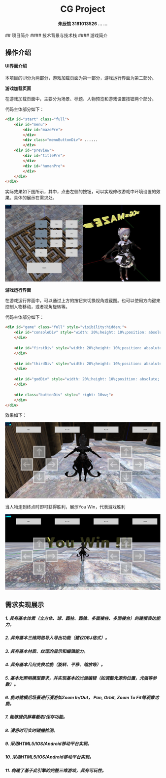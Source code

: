 <h1 align = "center"> CG Project </h1>
<h4 align = "center">朱辰恺 3181013526 ... ...</h4>
## 项目简介
#### 技术背景与技术栈
#### 游戏简介

## 操作介绍
#### UI界面介绍
本项目的UI分为两部分，游戏加载页面为第一部分，游戏运行界面为第二部分。

**游戏加载页面**

在游戏加载页面中，主要分为场景、标题、人物预览和游戏设置按钮两个部分。

代码主体部分如下：

```html
<div id="start" class="full">
    <div id="menu">
        <div id="mazePre">
        </div>
        <div class="menuButtonDiv"> ......
        </div>
    <div id="preView">
        <div id="titlePre">
        </div>
        <div id="humanPre">
        </div>
    </div>
</div>
```

实际效果如下图所示，其中，点击左侧的按钮，可以实现修改游戏中环境设置的效果。具体的展示在需求处。

![](documentPic/startView.jpg)

**游戏运行界面**

在游戏运行界面中，可以通过上方的按钮来切换视角或截图。也可以使用方向键来控制人物移动，或者视角旋转等。

代码主体部分如下：

```html
<div id="game" class="full" style="visibility:hidden;">
    <div id="consoleDiv" style="width: 20%;height: 10%;position: absolute; top: 5%;left: 5%;">
    </div>

    <div id="firstDiv" style="width: 20%;height: 10%;position: absolute; top: 5%;left: 30%;">
    </div>

    <div id="thirdDiv" style="width: 20%;height: 10%;position: absolute; top: 5%;left: 55%;">
    </div>

    <div id="godDiv" style="width: 20%;height: 10%;position: absolute; top: 5%;left: 80%;">
    </div>

    <div class="buttonDiv" style=" right: 10vw;">
    </div>
</div>
```



效果如下：

![](documentPic/runView.jpg)

当人物走到终点时即可获得胜利，展示You Win，代表游戏胜利

![](documentPic/youWin.jpg)

## 需求实现展示

##### 1. 具有基本体素（立方体、球、圆柱、圆锥、多面棱柱、多面棱台）的建模表达能力。
##### 2. 具有基本三维网格导入导出功能（建议OBJ格式）。
##### 3. 具有基本材质、纹理的显示和编辑能力。
##### 4. 具有基本几何变换功能（旋转、平移、缩放等）。
##### 5. 基本光照明模型要求，并实现基本的光源编辑（如调整光源的位置，光强等参数）。
##### 6. 能对建模后场景进行漫游如Zoom In/Out， Pan, Orbit, Zoom To Fit等观察功能。
##### 7. 能够提供屏幕截取/保存功能。
##### 8. 漫游时可实时碰撞检测。
##### 9. 采用HTML5/IOS/Android移动平台实现。
##### 10. 采用HTML5/IOS/Android移动平台实现。
##### 11. 构建了基于此引擎的完整三维游戏，具有可玩性。